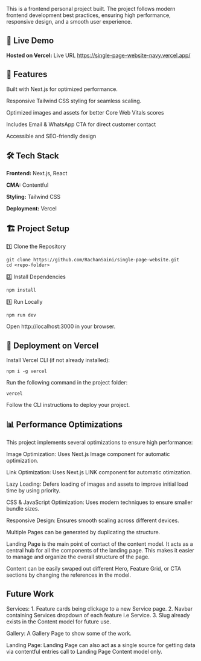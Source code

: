 This is a frontend personal project built. The project follows modern frontend development best practices, ensuring high performance, responsive design, and a smooth user experience.

## 🚀 Live Demo

**Hosted on Vercel:** Live URL https://single-page-website-navy.vercel.app/

## 📌 Features

Built with Next.js for optimized performance.

Responsive Tailwind CSS styling for seamless scaling.

Optimized images and assets for better Core Web Vitals scores

Includes Email & WhatsApp CTA for direct customer contact

Accessible and SEO-friendly design

## 🛠 Tech Stack

**Frontend:** Next.js, React

**CMA:** Contentful

**Styling:** Tailwind CSS

**Deployment:** Vercel

## 🏗 Project Setup

1️⃣ Clone the Repository

```
git clone https://github.com/RachanSaini/single-page-website.git
cd <repo-folder>
```

2️⃣ Install Dependencies

```
npm install 
```

3️⃣ Run Locally

```
npm run dev
```

Open http://localhost:3000 in your browser.

## 🚀 Deployment on Vercel

Install Vercel CLI (if not already installed):

```
npm i -g vercel
```

Run the following command in the project folder:

```
vercel
```

Follow the CLI instructions to deploy your project.

## 📊 Performance Optimizations

This project implements several optimizations to ensure high performance:

Image Optimization: Uses Next.js Image component for automatic optimization.

Link Optimization: Uses Next.js LINK component for automatic otimization.

Lazy Loading: Defers loading of images and assets to improve initial load time by using priority.

CSS & JavaScript Optimization: Uses modern techniques to ensure smaller bundle sizes.

Responsive Design: Ensures smooth scaling across different devices.

Multiple Pages can be generated by duplicating the structure.

Landing Page is the main point of contact of the content model. It acts as a central hub for all the components of the landing page. This makes it easier to manage and organize the overall structure of the page.

Content can be easily swaped out different Hero, Feature Grid, or CTA sections by changing the references in the model.

## Future Work

Services: 
    1. Feature cards being clickage to a new Service page.
    2. Navbar containing Services dropdown of each feature i.e Service.
    3. Slug already exists in the Content model for future use.

Gallery: A Gallery Page to show some of the work.

Landing Page: Landing Page can also act as a single source for getting data via contentful entries call to Landing Page Content model only.